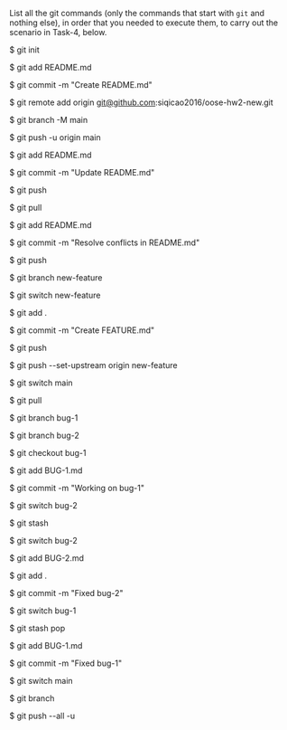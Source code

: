 List all the git commands (only the commands that start with `git` and nothing else), in order that you needed to execute them, to carry out the scenario in Task-4, below.

$ git init

$ git add README.md

$ git commit -m "Create README.md"

$ git remote add origin git@github.com:siqicao2016/oose-hw2-new.git

$ git branch -M main

$ git push -u origin main

$ git add README.md

$ git commit -m "Update README.md"

$ git push

$ git pull

$ git add README.md

$ git commit -m "Resolve conflicts in README.md"

$ git push

$ git branch new-feature

$ git switch new-feature

$ git add .

$ git commit -m "Create FEATURE.md"

$ git push

$ git push --set-upstream origin new-feature

$ git switch main

$ git pull

$ git branch bug-1

$ git branch bug-2

$ git checkout bug-1

$ git add BUG-1.md

$ git commit -m "Working on bug-1"

$ git switch bug-2

$ git stash

$ git switch bug-2

$ git add BUG-2.md

$ git add .

$ git commit -m "Fixed bug-2"

$ git switch bug-1

$ git stash pop

$ git add BUG-1.md

$ git commit -m "Fixed bug-1"

$ git switch main

$ git branch

$ git push --all -u















































